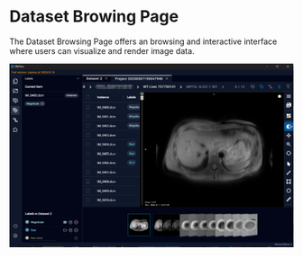 # Dataset Browing Page

The Dataset Browsing Page offers an browsing and interactive interface where users can visualize and render image data.

![Image](img/image_64.png)

